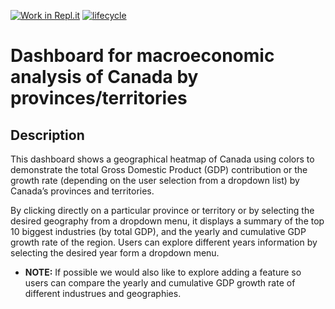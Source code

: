 [![Work in Repl.it](https://classroom.github.com/assets/work-in-replit-14baed9a392b3a25080506f3b7b6d57f295ec2978f6f33ec97e36a161684cbe9.svg)](https://classroom.github.com/online_ide?assignment_repo_id=371659&assignment_repo_type=GroupAssignmentRepo)
[![lifecycle](https://img.shields.io/badge/lifecycle-experimental-orange.svg)](https://www.tidyverse.org/lifecycle/#experimental)

# Dashboard for macroeconomic analysis of Canada by provinces/territories

## Description

This dashboard shows a geographical heatmap of Canada using colors to demonstrate the total Gross Domestic Product (GDP) contribution or the growth rate (depending on the user selection from a dropdown list) by Canada’s provinces and territories. 

By clicking directly on a particular province or territory or by selecting the desired geography from a dropdown menu, it displays a summary of the top 10 biggest industries (by total GDP), and the yearly and cumulative GDP growth rate of the region. Users can explore different years information by selecting the desired year form a dropdown menu.

* **NOTE:** If possible we would also like to explore adding a feature so users can compare the yearly and cumulative GDP growth rate of different industrues and geographies.
